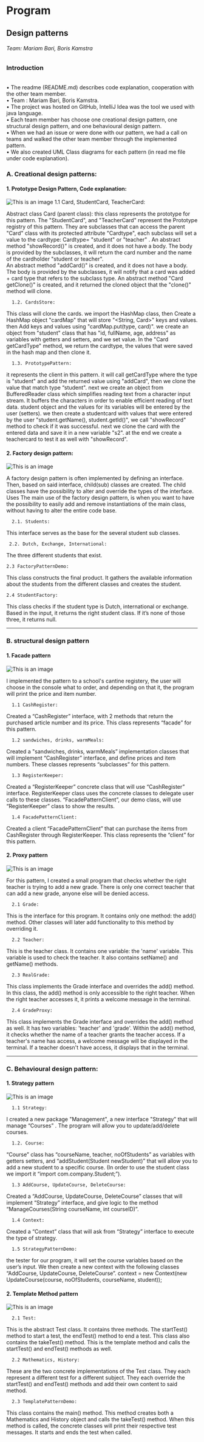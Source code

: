 # Program 
## Design patterns
###### Team: Mariam Bari, Boris Kamstra

### Introduction
\
• The readme (README.md) describes  code explanation, cooperation with the other team member.\
• Team : Mariam Bari, Boris Kamstra.\
• The project was hosted on GitHub, IntelliJ Idea was the tool we used with java language.\
• Each team member has choose one creational design pattern, one structural design pattern, and one behavioural design pattern.\
• When we had an issue or were done with our pattern, we had a call on teams and walked the other team member through the implemented pattern.\
• We also created UML  Class diagrams for each pattern (in read me file under code explanation).

### A. Creational design patterns:
 ####  1. Prototype Design Pattern, Code explanation:
![This is an image](/../main/UML/Prototype.png)
      1.1 Card, StudentCard, TeacherCard:

Abstract class Card (parent class): this class represents the prototype for this pattern.
The "StudentCard", and "TeacherCard" represent the Prototype registry of this pattern. They  are subclasses that can access the parent "Card" class with its protected attribute "Cardtype", each subclass will set a value to the cardtype: Cardtype= "student" or "teacher" .
An abstract method "showRecord()" is created, and it does not have a body. The body is provided by the subclasses, it will return the card number and the name of the cardholder "student or teacher".   
An abstract method "addCard()" is created, and it does not have a body. The body is provided by the subclasses, it will notify that a card was added + card type that refers to the subclass type.
An abstract method "Card getClone()" is created, and it returned the cloned object that the "clone()" method will clone.

      1.2. CardsStore:

   This class will clone the cards. we import the HashMap class, then Create a HashMap object "cardMap" that will store "<String, Card>" keys and values. then Add keys and values using "cardMap.put(type, card)".
   we create an object from "student" class that has "id, fullName, age, address" as variables with getters and setters, and we set value.
   In the "Card getCardType" method, we return the cardtype, the values that were saved in the hash map and then clone it.

      1.3. PrototypePattern: 

it represents the client in this pattern.
   it will call getCardType where the type is "student" and add the returned value using "addCard", then we clone the value that match type “student".
   next we create an object from BufferedReader class which simplifies reading text from a character input stream. It buffers the characters in order to enable efficient reading of text data.
   student object and the values for its variables will be entered by the user (setters).
   we then create a studentcard with values that were entered by the user "student.getName(), student.getId()", we call "showRecord" method to check if it was successful.
   next we clone the card with the entered data and save it in a new variable "s2". at the end we create a teachercard to test it as well with "showRecord".


 ####  2. Factory design pattern:
![This is an image](/../main/UML/factory.png)

A factory design pattern is often implemented by defining an interface. Then, based on said interface, child(sub) classes are created. The child classes have the possibility to alter and override the types of the interface.
Uses
The main use of the factory design pattern, is when you want to have the possibility to easily add and remove instantiations of the main class, without having to alter the entire code base.

      2.1. Students:

This interface serves as the base for the several student sub classes.

     2.2. Dutch, Exchange, International:

The three different students that exist.

    2.3 FactoryPatternDemo:
    
This class constructs the final product. It gathers the available information about the students from the different classes and creates the student.
    
    2.4 StudentFactory:

This class checks if the student type is Dutch, international or exchange. Based in the input, it returns the right student class. If it’s none of those three, it returns null.

----------------------------------------------

### B. structural design pattern
####  1. Facade pattern
![This is an image](/../main/UML/Facade.png)

I implemented the pattern to a school's cantine registery, the user will choose in the console what to order, and depending on that it, the program will print the price and item number.

      1.1 CashRegister:

Created a “CashRegister” interface, with 2 methods that return the purchased article number and its price.
This class represents “facade” for this pattern.

      1.2 sandwiches, drinks, warmMeals:

Created a "sandwiches, drinks, warmMeals”  implementation classes that will implement “CashRegister” interface, and define prices and item numbers.
These classes represents “subclasses” for this pattern.

      1.3 RegisterKeeper:

Created a “RegisterKeeper” concrete class that will use “CashRegister” interface.
RegisterKeeper class uses the concrete classes to delegate user calls to these classes. “FacadePatternClient”, our demo class, will use “RegisterKeeper” class to show the results.

      1.4 FacadePatternClient:
      
Created a client “FacadePatternClient” that can purchase the items from CashRegister through RegisterKeeper. This class represents the “client” for this pattern.

#### 2. Proxy pattern
![This is an image](/../main/UML/proxy.png)

For this pattern, I created a small program that checks whether the right teacher
is trying to add a new grade. There is only one correct teacher that can add a
new grade, anyone else will be denied access.

      2.1 Grade:
This is the interface for this program. It contains only one method: the add() method. Other classes will
later add functionality to this method by overriding it. 

      2.2 Teacher:
This is the teacher class. It contains one variable: the 'name' variable. This variable is used to check
the teacher. It also contains setName() and getName() methods. 

      2.3 RealGrade:
This class implements the Grade interface and overrides the add() method. In this class, the add() method
is only accessible to the right teacher. When the right teacher accesses it, it prints a welcome message
in the terminal. 

      2.4 GradeProxy:
This class implements the Grade interface and overrides the add() method as well. It has two variables: 
'teacher' and 'grade'. Within the add() method, it checks whether the name of a teacher grants the teacher
access. If a teacher's name has access, a welcome message will be displayed in the terminal. If a teacher
doesn't have access, it displays that in the terminal. 


----------------------------------------------
### C. Behavioural design pattern:
####  1. Strategy pattern
![This is an image](/../main/UML/Strategy.png)


      1.1 Strategy:

I created a new package "Management", a new interface "Strategy" that will manage “Courses” . The program will allow you to update/add/delete courses.

      1.2. Course:

“Course” class has “courseName, teacher, noOfStudents” as variables with getters setters, and “addStudent(Student newStudent)” that will allow you to add a new student to a specific course. (In order to use the student class we import it “import com.company.Student;”).
 
      1.3 AddCourse, UpdateCourse, DeleteCourse:
   
Created a “AddCourse, UpdateCourse, DeleteCourse” classes that will implement “Strategy” interface, and give logic to the method “ManageCourses(String courseName, int courseID)”.

      1.4 Context:
   
Created a “Context” class that will ask from “Strategy” interface to execute the type of strategy.

      1.5 StrategyPatternDemo:

   the tester for our program, it will set the course variables based on the user’s input. We then create a new context with the following classes “AddCourse, UpdateCourse, DeleteCourse”.
   context = new Context(new UpdateCourse(course, noOfStudents, courseName, student));

####  2. Template Method pattern
![This is an image](/../main/UML/TemplateMethod.png)

      2.1 Test:
This is the abstract Test class. It contains three methods. The startTest() method to start a test, the endTest() method to end a test. This class also contains the takeTest() method. This is the template method and calls the startTest() and endTest() methods as well. 

      2.2 Mathematics, History:
These are the two concrete implementations of the Test class. They each represent a different test for a different subject. They each override the startTest() and endTest() methods and add their own content to said method. 

      2.3 TemplatePatternDemo:
This class contains the main() method. This method creates both a Mathematics and History object and calls the takeTest() method. When this method is called, the concrete classes will print their respective test messages. It starts and ends the test when called.


